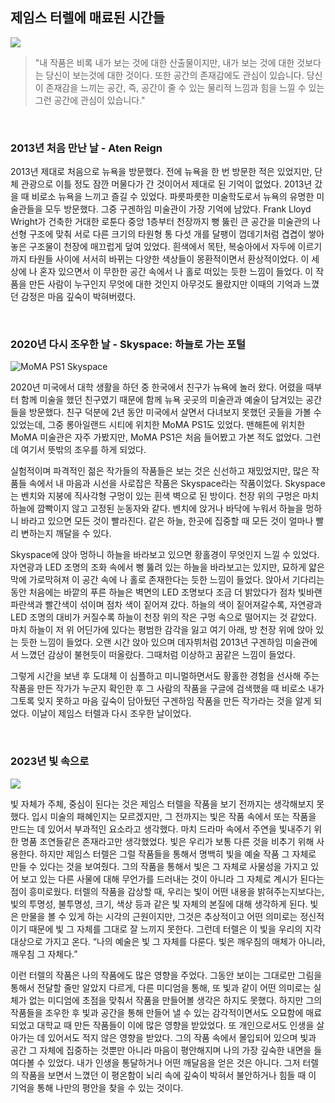 ## 제임스 터렐에 매료된 시간들

![](https://static01.nyt.com/images/2013/06/21/arts/JPTURRELL/JPTURRELL-superJumbo.jpg)

> "내 작품은 비록 내가 보는 것에 대한 산출물이지만, 내가 보는 것에 대한 것보다는 당신이 보는것에 대한 것이다. 또한 공간의 존재감에도 관심이 있습니다. 당신이 존재감을 느끼는 공간, 즉, 공간이 줄 수 있는 물리적 느낌과 힘을 느낄 수 있는 그런 공간에 관심이 있습니다."

<br>

### 2013년 처음 만난 날 - Aten Reign

2013년 제대로 처음으로 뉴욕을 방문했다. 전에 뉴욕을 한 번 방문한 적은 있었지만, 단체 관광으로 이틀 정도 잠깐 머물다가 간 것이어서 제대로 된 기억이 없었다. 2013년 갔을 때 비로소 뉴욕을 느끼고 즐길 수 있었다. 파릇파릇한 미술학도로서 뉴욕의 유명한 미술관들을 모두 방문했다. 그중 구겐하임 미술관이 가장 기억에 남았다. Frank Lloyd Wright가 건축한 거대한 로툰다 중앙 1층부터 천장까지 뻥 뚫린 큰 공간을 미술관의 나선형 구조에 맞춰 서로 다른 크기의 타원형 통 다섯 개를 달팽이 껍데기처럼 겹겹이 쌓아놓은 구조물이 천장에 매끄럽게 덮여 있었다. 흰색에서 목탄, 복숭아에서 자두에 이르기까지 타원들 사이에 서서히 바뀌는 다양한 색상들이 몽환적이면서 환상적이었다. 이 세상에 나 혼자 있으면서 이 무한한 공간 속에서 나 홀로 떠있는 듯한 느낌이 들었다. 이 작품을 만든 사람이 누구인지 무엇에 대한 것인지 아무것도 몰랐지만 이때의 기억과 느꼈던 감정은 마음 깊숙이 박혀버렸다.

<br>

### 2020년 다시 조우한 날 - Skyspace: 하늘로 가는 포털

![MoMA PS1 Skyspace](https://cdn.filestackcontent.com/output=f:jpg,q:80,d:100/resize=width:2000,fit:max/gWKJmeiQkmkb6YQdReTD)

2020년 미국에서 대학 생활을 하던 중 한국에서 친구가 뉴욕에 놀러 왔다. 어렸을 때부터 함께 미술을 했던 친구였기 때문에 함께 뉴욕 곳곳의 미술관과 예술이 담겨있는 공간들을 방문했다. 친구 덕분에 2년 동안 미국에서 살면서 다녀보지 못했던 곳들을 가볼 수 있었는데, 그중 롱아일랜드 시티에 위치한 MoMA PS1도 있었다. 맨해튼에 위치한 MoMA 미술관은 자주 가봤지만, MoMA PS1은 처음 들어봤고 가본 적도 없었다. 그런데 여기서 뜻밖의 조우를 하게 되었다.

실험적이며 파격적인 젊은 작가들의 작품들은 보는 것은 신선하고 재밌었지만, 많은 작품들 속에서 내 마음과 시선을 사로잡은 작품은 Skyspace라는 작품이었다. Skyspace는 벤치와 지붕에 직사각형 구멍이 있는 흰색 벽으로 된 방이다. 천장 위의 구멍은 마치 하늘에 깜빡이지 않고 고정된 눈동자와 같다. 벤치에 앉거나 바닥에 누워서 하늘을 멍하니 바라고 있으면 모든 것이 빨라진다. 같은 하늘, 한곳에 집중할 때 모든 것이 얼마나 빨리 변하는지 깨달을 수 있다.

Skyspace에 앉아 멍하니 하늘을 바라보고 있으면 황홀경이 무엇인지 느낄 수 있었다. 자연광과 LED 조명의 조화 속에서 뻥 뚫려 있는 하늘을 바라보고는 있지만, 묘하게 얇은 막에 가로막혀져 이 공간 속에 나 홀로 존재한다는 듯한 느낌이 들었다. 앉아서 기다리는 동안 처음에는 바깥의 푸른 하늘은 벽면의 LED 조명보다 조금 더 밝았다가 점차 빛바랜 파란색과 빨간색이 섞이며 점차 색이 짙어져 갔다. 하늘의 색이 짙어져갈수록, 자연광과 LED 조명의 대비가 커질수록 하늘이 천장 위의 작은 구멍 속으로 떨어지는 것 같았다. 마치 하늘이 저 위 어딘가에 있다는 평범한 감각을 잃고 여기 아래, 방 천장 위에 앉아 있는 듯한 느낌이 들었다. 오랜 시간 앉아 있으며 데자뷔처럼 2013년 구겐하임 미술관에서 느꼈던 감상이 불현듯이 떠올랐다. 그때처럼 이상하고 꿈같은 느낌이 들었다.

그렇게 시간을 보낸 후 도대체 이 심플하고 미니멀하면서도 황홀한 경험을 선사해 주는 작품을 만든 작가가 누군지 확인한 후 그 사람의 작품을 구글에 검색했을 때 비로소 내가 그토록 잊지 못하고 마음 깊숙이 담아뒀던 구겐하임 작품을 만든 작가라는 것을 알게 되었다. 이날이 제임스 터렐과 다시 조우한 날이었다.

<br>

### 2023년 빛 속으로

![](https://imgix.bustle.com/wmag/2016/12/16/5853d0adc7188f9b26c94449_James-Turrell-Las-Vegas.jpg?w=1200&h=630&fit=crop&crop=faces&fm=jpg)

빛 자체가 주체, 중심이 된다는 것은 제임스 터렐을 작품을 보기 전까지는 생각해보지 못했다. 입시 미술의 패혜인지는 모르겠지만, 그 전까지는 빛은 작품 속에서 또는 작품을 만드는 데 있어서 부과적인 요소라고 생각했다. 마치 드라마 속에서 주연을 빛내주기 위한 명품 조연들같은 존재라고만 생각했었다. 빛은 우리가 보통 다른 것을 비추기 위해 사용한다. 하지만 제임스 터렐은 그럴 작품들을 통해서 명백히 빛을 예술 작품 그 자체로 만들 수 있다는 것을 보여줬다. 그의 작품을 통해서 빛은 그 자체로 사물성을 가지고 있어 보고 있는 다른 사물에 대해 무언가를 드러내는 것이 아니라 그 자체로 계시가 된다는 점이 흥미로웠다. 터렐의 작품을 감상할 때, 우리는 빛이 어떤 내용을 밝혀주는지보다는, 빛의 투명성, 불투명성, 크기, 색상 등과 같은 빛 자체의 본질에 대해 생각하게 된다. 빛은 만물을 볼 수 있게 하는 시각의 근원이지만, 그것은 추상적이고 어떤 의미로는 정신적이기 때문에 빛 그 자체를 그대로 잘 느끼지 못한다. 그런데 터렐은 이 빛을 우리의 지각 대상으로 가지고 온다. “나의 예술은 빛 그 자체를 다룬다. 빛은 깨우침의 매체가 아니라, 깨우침 그 자체다.”

이런 터렐의 작품은 나의 작품에도 많은 영향을 주었다. 그동안 보이는 그대로만 그림을 통해서 전달할 줄만 알았지 다르게, 다른 미디엄을 통해, 또 빛과 같이 어떤 의미로는 실체가 없는 미디엄에 초점을 맞춰서 작품을 만들어볼 생각은 하지도 못했다. 하지만 그의 작품들을 조우한 후 빛과 공간을 통해 만들어 낼 수 있는 감각적이면서도 오묘함에 매료되었고 대학교 때 만든 작품들이 이에 많은 영향을 받았었다. 또 개인으로서도 인생을 살아가는 데 있어서도 적지 않은 영향을 받았다. 그의 작품 속에서 몰입되어 있으며 빛과 공간 그 자체에 집중하는 것뿐만 아니라 마음이 평안해지며 나의 가장 깊숙한 내면을 들여다볼 수 있었다. 내가 인생을 통달하거나 어떤 깨달음을 얻은 것은 아니다. 그저 터렐의 작품을 보면서 느꼈던 이 평온함이 뇌리 속에 깊숙이 박혀서 불안하거나 힘들 때 이 기억을 통해 나만의 평안을 찾을 수 있는 것이다.
